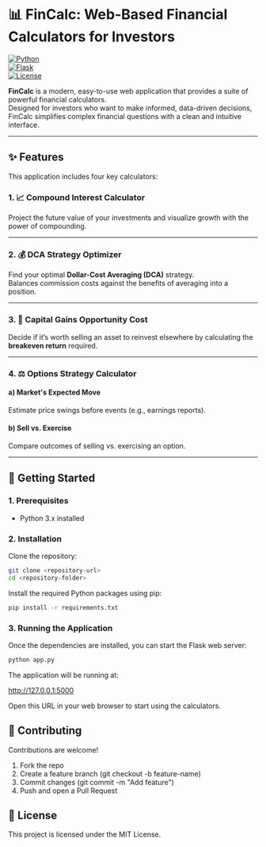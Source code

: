 # 📊 FinCalc: Web-Based Financial Calculators for Investors

[![Python](https://img.shields.io/badge/python-3.x-blue.svg)](https://www.python.org/)  
[![Flask](https://img.shields.io/badge/flask-2.x-green.svg)](https://flask.palletsprojects.com/)  
[![License](https://img.shields.io/badge/license-MIT-lightgrey.svg)](LICENSE)

**FinCalc** is a modern, easy-to-use web application that provides a suite of powerful financial calculators.  
Designed for investors who want to make informed, data-driven decisions, FinCalc simplifies complex financial questions with a clean and intuitive interface.

---

## ✨ Features

This application includes four key calculators:

### 1. 📈 Compound Interest Calculator
Project the future value of your investments and visualize growth with the power of compounding.  

---

### 2. 💰 DCA Strategy Optimizer
Find your optimal **Dollar-Cost Averaging (DCA)** strategy.  
Balances commission costs against the benefits of averaging into a position.

---

### 3. 🔄 Capital Gains Opportunity Cost
Decide if it’s worth selling an asset to reinvest elsewhere by calculating the **breakeven return** required.  

---

### 4. ⚖️ Options Strategy Calculator

#### a) Market's Expected Move
Estimate price swings before events (e.g., earnings reports).  

#### b) Sell vs. Exercise
Compare outcomes of selling vs. exercising an option.  

---

## 🚀 Getting Started

### 1. Prerequisites
- Python 3.x installed  

### 2. Installation
Clone the repository:

```bash
git clone <repository-url>
cd <repository-folder>

```
Install the required Python packages using pip:
```bash
pip install -r requirements.txt
```

### 3. Running the Application
Once the dependencies are installed, you can start the Flask web server:

```bash
python app.py
```
The application will be running at:

http://127.0.0.1:5000

Open this URL in your web browser to start using the calculators.

## 🤝 Contributing

Contributions are welcome!
1. Fork the repo
2. Create a feature branch (git checkout -b feature-name)
3. Commit changes (git commit -m "Add feature")
4. Push and open a Pull Request

## 📜 License

This project is licensed under the MIT License.
